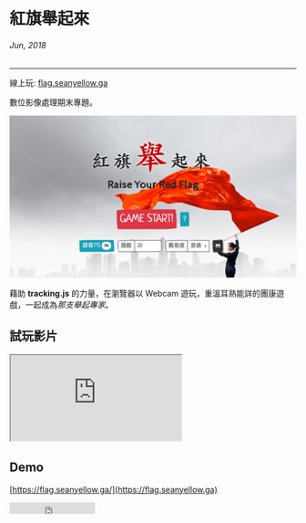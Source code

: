 # 紅旗舉起來
###### Jun, 2018
---
線上玩: [flag.seanyellow.ga](https://flag.seanyellow.ga)

數位影像處理期末專題。

![](/static/img/flag/cover.png)

藉助 **tracking.js** 的力量，在瀏覽器以 Webcam 遊玩，重溫耳熟能詳的團康遊戲，一起成為*那支舉起專家*。

## 試玩影片
<div class="embed-responsive embed-responsive-16by9">
  <iframe class="embed-responsive-item" src="https://www.youtube.com/embed/du_2fcqPENo" allowfullscreen></iframe>
</div>

## Demo

[https://flag.seanyellow.ga/](https://flag.seanyellow.ga)

<iframe src="https://ghbtns.com/github-btn.html?user=seanyellow&repo=Raise-Your-Red-Flag&type=star&count=false" frameborder="0" scrolling="0" width="150" height="20" title="Star twbs/bootstrap on GitHub"></iframe>